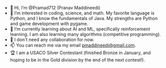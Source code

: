 - 👋 Hi, I’m @Pramad712 (Pranav Maddineedi)
- 👀 I’m interested in coding, science, and math. My favorite language is Python, and I know the fundamentals of Java. My strengths are Python and game development with pygame. 
- 🌱 I’m currently learning about AI and ML, specifically reinforcement learning. I am also learning many algorithms (competitive programming).
- 💞️ I don't need any collaboration for now.
- 📫 You can reach me via my email pmaddineedi@gmail.com.
- 🏆 I am a USACO Silver Contestant (finished Bronze in January, and hoping to be in the Gold division by the end of the next contest!).

<!---
Pramad712/Pramad712 is a ✨ special ✨ repository because its `README.md` (this file) appears on your GitHub profile.
You can click the Preview link to take a look at your changes.
--->
